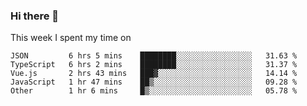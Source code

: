 ### Hi there 👋

<!--
**qiruohan/qiruohan** is a ✨ _special_ ✨ repository because its `README.md` (this file) appears on your GitHub profile.

Here are some ideas to get you started:

- 🔭 I’m currently working on ...
- 🌱 I’m currently learning ...
- 👯 I’m looking to collaborate on ...
- 🤔 I’m looking for help with ...
- 💬 Ask me about ...
- 📫 How to reach me: ...
- 😄 Pronouns: ...
- ⚡ Fun fact: ...
-->

This week I spent my time on 
<!--START_SECTION:waka-->
```text
JSON         6 hrs 5 mins    ████████░░░░░░░░░░░░░░░░░   31.63 % 
TypeScript   6 hrs 2 mins    ████████░░░░░░░░░░░░░░░░░   31.37 % 
Vue.js       2 hrs 43 mins   ███▓░░░░░░░░░░░░░░░░░░░░░   14.14 % 
JavaScript   1 hr 47 mins    ██▒░░░░░░░░░░░░░░░░░░░░░░   09.28 % 
Other        1 hr 6 mins     █▒░░░░░░░░░░░░░░░░░░░░░░░   05.78 % 
```
<!--END_SECTION:waka-->
